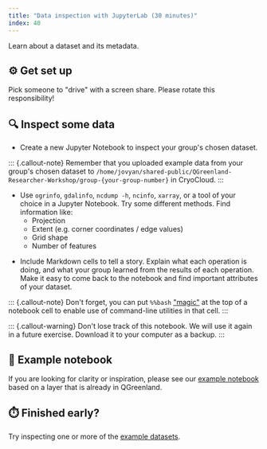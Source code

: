 ```yaml
---
title: "Data inspection with JupyterLab (30 minutes)"
index: 40
---
```


Learn about a dataset and its metadata.


## ⚙️ Get set up

Pick someone to "drive" with a screen share. Please rotate this responsibility!


## 🔍 Inspect some data

* Create a new Jupyter Notebook to inspect your group's chosen dataset.

::: {.callout-note}
Remember that you uploaded example data from your group's chosen dataset to
`/home/jovyan/shared-public/QGreenland-Researcher-Workshop/group-{your-group-number}` in
CryoCloud.
:::

* Use `ogrinfo`, `gdalinfo`, `ncdump -h`, `ncinfo`, `xarray`, or a tool of your
  choice in a Jupyter Notebook. Try some different methods. Find information
  like:
    * Projection
    * Extent (e.g. corner coordinates / edge values)
    * Grid shape
    * Number of features
<!-- alex ignore easy -->
* Include Markdown cells to tell a story. Explain what each operation is doing,
  and what your group learned from the results of each operation. Make it easy
  to come back to the notebook and find important attributes of your dataset.

::: {.callout-note}
Don't forget, you can put `%%bash`
["magic"](https://ipython.readthedocs.io/en/stable/interactive/magics.html#cell-magics)
at the top of a notebook cell to enable use of command-line utilities in that cell.
:::

::: {.callout-warning}
Don't lose track of this notebook. We will use it again in a future exercise.
Download it to your computer as a backup.
:::


## 📝 Example notebook

If you are looking for clarity or inspiration, please see our [example
notebook](./data-inspection-with-jupyterlab.ipynb) based on
a layer that is already in QGreenland.


## ⏱️ Finished early?

Try inspecting one or more of the [example datasets](/content/example-data/).
